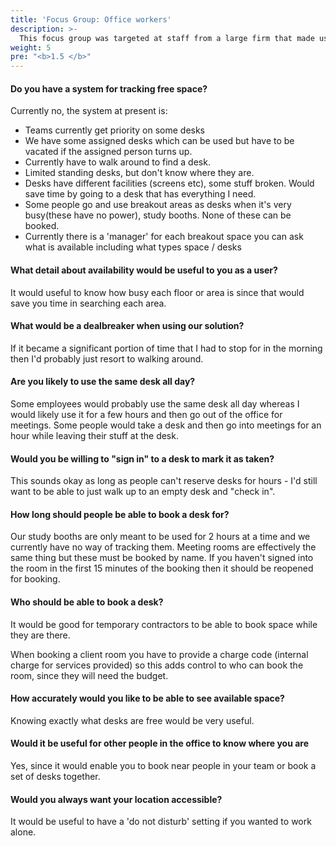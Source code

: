 ```yaml
---
title: 'Focus Group: Office workers'
description: >-
  This focus group was targeted at staff from a large firm that made use of hot desking throughout a multistory building.
weight: 5
pre: "<b>1.5 </b>"
---
```


#### Do you have a system for tracking free space?
Currently no, the system at present is:


* Teams currently get priority on some desks
* We have some assigned desks which can be used but have to be vacated if the assigned person turns up.
* Currently have to walk around to find a desk.
* Limited standing desks, but don't know where they are.
* Desks have different facilities (screens etc), some stuff broken. Would save time by going to a desk that has everything I need.
* Some people go and use breakout areas as desks when it's very busy(these have no power), study booths. None of these can be booked.
* Currently there is a 'manager' for each breakout space you can ask what is available including what types space / desks


#### What detail about availability would be useful to you as a user?

It would useful to know how busy each floor or area is since that would save you time in searching each area.

#### What would be a dealbreaker when using our solution?

If it became a significant portion of time that I had to stop for in the morning then I'd probably just resort to walking around.

#### Are you likely to use the same desk all day?

Some employees would probably use the same desk all day whereas I would likely use it for a few hours and then go out of the office for meetings.
Some people would take a desk and then go into meetings for an hour while leaving their stuff at the desk.

#### Would you be willing to "sign in" to a desk to mark it as taken?

This sounds okay as long as people can't reserve desks for hours - I'd still want to be able to just walk up to an empty desk and "check in".

#### How long should people be able to book a desk for?

Our study booths are only meant to be used for 2 hours at a time and we currently have no way of tracking them.
Meeting rooms are effectively the same thing but these must be booked by name. If you haven't signed into the room in the first 15 minutes of the booking then it should be reopened for booking.

#### Who should be able to book a desk?

It would be good for temporary contractors to be able to book space while they are there.

When booking a client room you have to provide a charge code (internal charge for services provided) so this adds control to who can book the room, since they will need the budget.

#### How accurately would you like to be able to see available space?

Knowing exactly what desks are free would be very useful.

#### Would it be useful for other people in the office to know where you are
Yes, since it would enable you to book near people in your team or book a set of desks together.

#### Would you always want your location accessible?
It would be useful to have a 'do not disturb' setting if you wanted to work alone.

